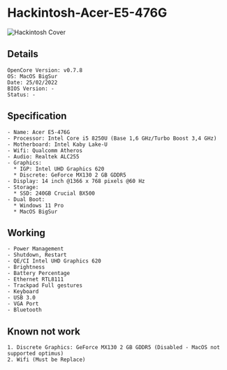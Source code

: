 # Hackintosh-Acer-E5-476G

![Hackintosh Cover](https://user-images.githubusercontent.com/30723613/56214257-bd0b5a00-6087-11e9-8fd4-b06ed47d5754.png)

## Details
```
OpenCore Version: v0.7.8
OS: MacOS BigSur
Date: 25/02/2022
BIOS Version: -
Status: -
```

## Specification
```
- Name: Acer E5-476G
- Processor: Intel Core i5 8250U (Base 1,6 GHz/Turbo Boost 3,4 GHz)
- Motherboard: Intel Kaby Lake-U
- Wifi: Qualcomm Atheros
- Audio: Realtek ALC255
- Graphics: 
  * IGP: Intel UHD Graphics 620
  * Discrete: GeForce MX130 2 GB GDDR5
- Display: 14 inch @1366 x 768 pixels @60 Hz
- Storage:
  * SSD: 240GB Crucial BX500  
- Dual Boot:
  * Windows 11 Pro
  * MacOS BigSur
```

## Working
```
- Power Management
- Shutdown, Restart
- QE/CI Intel UHD Graphics 620
- Brightness
- Battery Percentage
- Ethernet RTL8111
- Trackpad Full gestures
- Keyboard
- USB 3.0
- VGA Port
- Bluetooth
```

## Known not work
```
1. Discrete Graphics: GeForce MX130 2 GB GDDR5 (Disabled - MacOS not supported optimus)
2. Wifi (Must be Replace)
```

